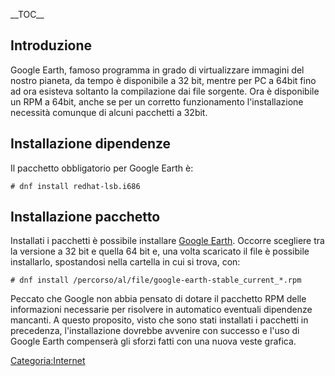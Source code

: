 \_\_TOC\_\_

Introduzione
------------

Google Earth, famoso programma in grado di virtualizzare immagini del nostro pianeta, da tempo è disponibile a 32 bit, mentre per PC a 64bit fino ad ora esisteva soltanto la compilazione dai file sorgente.
Ora è disponibile un RPM a 64bit, anche se per un corretto funzionamento l'installazione necessità comunque di alcuni pacchetti a 32bit.

Installazione dipendenze
------------------------

Il pacchetto obbligatorio per Google Earth è:

`# dnf install redhat-lsb.i686`

Installazione pacchetto
-----------------------

Installati i pacchetti è possibile installare [Google Earth](http://www.google.it/intl/it/earth/download/ge/agree.html).
Occorre scegliere tra la versione a 32 bit e quella 64 bit e, una volta scaricato il file è possibile installarlo, spostandosi nella cartella in cui si trova, con:

`# dnf install /percorso/al/file/google-earth-stable_current_*.rpm`

Peccato che Google non abbia pensato di dotare il pacchetto RPM delle informazioni necessarie per risolvere in automatico eventuali dipendenze mancanti.
A questo proposito, visto che sono stati installati i pacchetti in precedenza, l'installazione dovrebbe avvenire con successo e l'uso di Google Earth compenserà gli sforzi fatti con una nuova veste grafica.

<Categoria:Internet>

